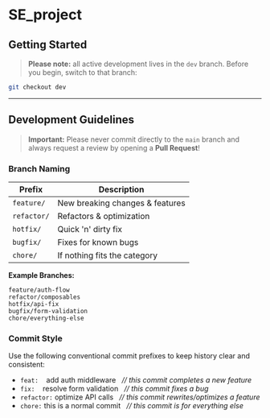 # SE_project

## Getting Started

> **Please note:** all active development lives in the `dev` branch.
> Before you begin, switch to that branch:

```bash
git checkout dev
```
---

## Development Guidelines

> **Important:** Please never commit directly to the `main` branch and always request a review by opening a **Pull Request**!

### Branch Naming

| Prefix      | Description                     |
| ----------- | ------------------------------- |
| `feature/`  | New breaking changes & features |
| `refactor/` | Refactors & optimization        |
| `hotfix/`   | Quick 'n' dirty fix             |
| `bugfix/`   | Fixes for known bugs            |
| `chore/`    | If nothing fits the category    |

**Example Branches:**

```
feature/auth-flow
refactor/composables
hotfix/api-fix
bugfix/form-validation
chore/everything-else
```

### Commit Style

Use the following conventional commit prefixes to keep history clear and consistent:

* `feat:`    add auth middleware         *// this commit completes a new feature*
* `fix:`    resolve form validation    *// this commit fixes a bug*
* `refactor:` optimize API calls      *// this commit rewrites/optimizes a feature*
* `chore:` this is a normal commit         *// this commit is for everything else*
